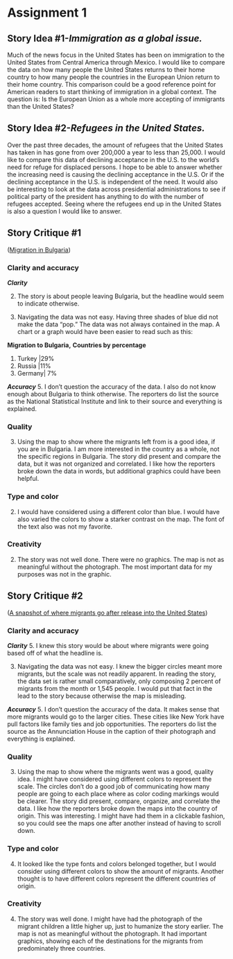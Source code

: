 # Assignment 1


## **Story Idea #1-_Immigration as a global issue._** 
Much of the news focus in the United States has been on immigration to the United States from Central America through Mexico. I would like to compare the data on how many people the United States returns to their home country to how many people the countries in the European Union return to their home country. This comparison could be a good reference point for American readers to start thinking of immigration in a global context. The question is: Is the European Union as a whole more accepting of immigrants than the United States?

## **Story Idea #2-_Refugees in the United States._** 
Over the past three decades, the amount of refugees that the United States has taken in has gone from over 200,000 a year to less than 25,000. I would like to compare this data of declining acceptance in the U.S. to the world’s need for refuge for displaced persons. I hope to be able to answer whether the increasing need is causing the declining acceptance in the U.S. Or if the declining acceptance in the U.S. is independent of the need. It would also be interesting to look at the data across presidential administrations to see if political party of the president has anything to do with the number of refugees accepted. Seeing where the refugees end up in the United States is also a question I would like to answer.  

## **Story Critique #1**
([Migration in Bulgaria]( https://www.intellinews.com/bulgaria-s-working-age-population-contracts-sharply-in-2018-159594/)) 

###  Clarity and accuracy

_**Clarity**_

2. The story is about people leaving Bulgaria, but the headline would seem to indicate otherwise. 

3. Navigating the data was not easy. Having three shades of blue did not make the data “pop.” The data was not always contained in the map. A chart or a graph would have been easier to read such as this:

  **Migration to Bulgaria,** 
  **Countries by percentage**
  
   1. Turkey |29% 
   1. Russia |11% 
   1. Germany| 7%
  
_**Accuracy**_
5. I don’t question the accuracy of the data. I also do not know enough about Bulgaria to think otherwise. The reporters do list the source as the National Statistical Institute and link to their source and everything is explained.  

###  Quality

3. Using the map to show where the migrants left from is a good idea, if you are in Bulgaria. I am more interested in the country as a whole, not the specific regions in Bulgaria. 
The story did present and compare the data, but it was not organized and correlated. I like how the reporters broke down the data in words, but additional graphics could have been helpful. 

###  Type and color

2. I would have considered using a different color than blue. I would have also varied the colors to show a starker contrast on the map.  The font of the text also was not my favorite. 

###  Creativity

2. The story was not well done. There were no graphics. The map is not as meaningful without the photograph. The most important data for my purposes was not in the graphic. 


## **Story Critique #2**
([A snapshot of where migrants go after release into the United States](https://www.washingtonpost.com/immigration/2019/04/13/snapshot-where-migrants-go-after-release-into-united-states/?utm_term=.755e6c95bd3b)) 

###  Clarity and accuracy

_**Clarity**_
5. I knew this story would be about where migrants were going based off of what the headline is. 

3. Navigating the data was not easy. I knew the bigger circles meant more migrants, but the scale was not readily apparent. In reading the story, the data set is rather small comparatively, only composing 2 percent of migrants from the month or 1,545 people. I would put that fact in the lead to the story because otherwise the map is misleading.

_**Accuracy**_
5. I don’t question the accuracy of the data. It makes sense that more migrants would go to the larger cities. These cities like New York have pull factors like family ties and job opportunities. The reporters do list the source as the Annunciation House in the caption of their photograph and everything is explained.  

###  Quality

3. Using the map to show where the migrants went was a good, quality idea. I might have considered using different colors to represent the scale. The circles don’t do a good job of communicating how many people are going to each place where as color coding markings would be clearer. 
The story did present, compare, organize, and correlate the data. I like how the reporters broke down the maps into the country of origin. This was interesting. I might have had them in a clickable fashion, so you could see the maps one after another instead of having to scroll down. 

###  Type and color

4. It looked like the type fonts and colors belonged together, but I would consider using different colors to show the amount of migrants. Another thought is to have different colors represent the different countries of origin. 

###  Creativity

4. The story was well done. I might have had the photograph of the migrant children a little higher up, just to humanize the story earlier. The map is not as meaningful without the photograph. It had important graphics, showing each of the destinations for the migrants from predominately three countries. 
